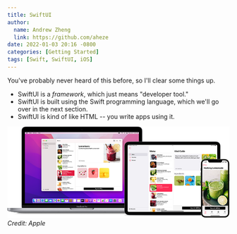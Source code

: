 ```yaml
---
title: SwiftUI
author:
  name: Andrew Zheng
  link: https://github.com/aheze
date: 2022-01-03 20:16 -0800
categories: [Getting Started]
tags: [Swift, SwiftUI, iOS]
---
```


You've probably never heard of this before, so I'll clear some things up.

- SwiftUI is a *framework*, which just means "developer tool."
- SwiftUI is built using the Swift programming language, which we'll go over in the next section.
- SwiftUI is kind of like HTML -- you write apps using it.

![](/assets/swiftui-banner.png)
*Credit: Apple*
